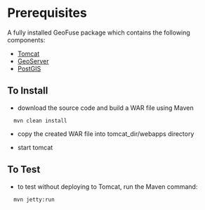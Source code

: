 Prerequisites
=============

A fully installed GeoFuse package which contains the following components:

* [Tomcat](http://tomcat.apache.org)
* [GeoServer](http://www.geoserver.org)
* [PostGIS](http://www.postgis.org)

To Install
----------
* download the source code and build a WAR file using Maven

```
  mvn clean install
```

* copy the created WAR file into tomcat_dir/webapps directory

* start tomcat

To Test
-------
* to test without deploying to Tomcat, run the Maven command:

```
  mvn jetty:run
```
